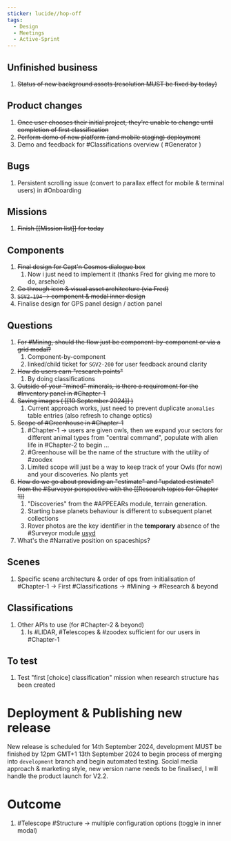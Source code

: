 ```yaml
---
sticker: lucide//hop-off
tags:
  - Design
  - Meetings
  - Active-Sprint
---
```

## Unfinished business
1. ~~Status of new background assets (resolution MUST be fixed by today)~~

## Product changes
1. ~~Once user chooses their initial project, they're unable to change until completion of first classification~~
2. ~~Perform demo of new platform (and mobile staging) deployment~~
3. Demo and feedback for #Classifications overview ( #Generator )

## Bugs
1. Persistent scrolling issue (convert to parallax effect for mobile & terminal users) in #Onboarding 

## Missions
1. ~~Finish [[Mission list]] for today~~
## Components
1. ~~Final design for Capt'n Cosmos dialogue box~~
	1. Now i just need to implement it (thanks Fred for giving me more to do, arsehole)
2. ~~Go through icon & visual asset architecture (via Fred)~~
3. ~~`SGV2-194` -> component & modal inner design~~
4. Finalise design for GPS panel design / action panel

## Questions
1. ~~For #Mining, should the flow just be component-by-component or via a grid modal?~~
	1. Component-by-component
	2. linked/child ticket for `SGV2-200` for user feedback around clarity
3. ~~How do users earn "research points"~~
	1. By doing classifications
4. ~~Outside of your "mined" minerals, is there a requirement for the #Inventory panel in #Chapter-1~~ 
5. ~~Saving images ( [[10 September 2024]] )~~
	1. Current approach works, just need to prevent duplicate `anomalies` table entries (also refresh to change optics)
6. ~~Scope of #Greenhouse in #Chapter-1~~ 
	1. #Chapter-1 -> users are given owls, then we expand your sectors for different animal types from "central command", populate with alien life in #Chapter-2 to begin ...
	2. #Greenhouse will be the name of the structure with the utility of #zoodex 
	3. Limited scope will just be a way to keep track of your Owls (for now) and your discoveries. No plants yet
7. ~~How do we go about providing an "estimate" and "updated estimate" from the #Surveyor perspective with the [[Research topics for Chapter 1]]~~ 
	1. "Discoveries" from the #APPEEARs module, terrain generation. 
	2. Starting base planets behaviour is different to subsequent planet collections
	3. Rover photos are the key identifier in the **temporary** absence of the #Surveyor module [usyd](https://www.sydney.edu.au/news-opinion/news/2022/05/26/how-plate-tectonics-have-maintained-earth-s--goldilocks--climate.html)
8. What's the #Narrative position on spaceships?

## Scenes
1. Specific scene architecture & order of ops from initialisation of #Chapter-1 -> First #Classifications -> #Mining -> #Research & beyond

## Classifications
1. Other APIs to use (for #Chapter-2 & beyond)
	1. Is #LIDAR, #Telescopes & #zoodex sufficient for our users in #Chapter-1 

## To test
1. Test "first [choice] classification" mission when research structure has been created
# Deployment & Publishing new release
New release is scheduled for 14th September 2024, development MUST be finished by 12pm GMT+1 13th September 2024 to begin process of merging into `development` branch and begin automated testing.
Social media approach & marketing style, new version name needs to be finalised, I will handle the product launch for V2.2.

# Outcome
1.  #Telescope #Structure  -> multiple configuration options (toggle in inner modal)